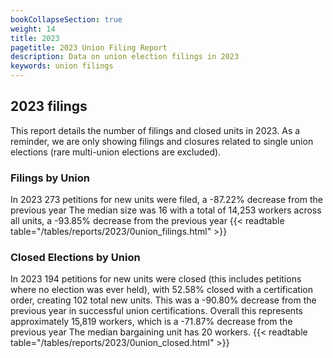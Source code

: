 ```yaml
---
bookCollapseSection: true
weight: 14
title: 2023
pagetitle: 2023 Union Filing Report
description: Data on union election filings in 2023
keywords: union filings
---
```


## 2023 filings

This report details the number of filings and closed units in 2023. As a reminder, we are only showing filings and closures related to single union elections (rare multi-union elections are excluded).

### Filings by Union
In 2023 273 petitions for new units were filed, a -87.22% decrease from the previous year The median size was 16 with a total of 14,253 workers across all units, a -93.85% decrease from the previous year
{{< readtable table="/tables/reports/2023/0union_filings.html" >}}

### Closed Elections by Union
In 2023 194 petitions for new units were closed (this includes petitions where no election was ever held), with 52.58% closed with a certification order, creating 102 total new units. This was a -90.80% decrease from the previous year in successful union certifications. Overall this represents approximately 15,819 workers, which is a -71.87% decrease from the previous year The median bargaining unit has 20 workers.
{{< readtable table="/tables/reports/2023/0union_closed.html" >}}
